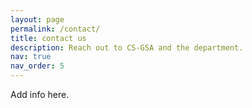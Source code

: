 ```yaml
---
layout: page
permalink: /contact/
title: contact us
description: Reach out to CS-GSA and the department.
nav: true
nav_order: 5
---
```


Add info here.